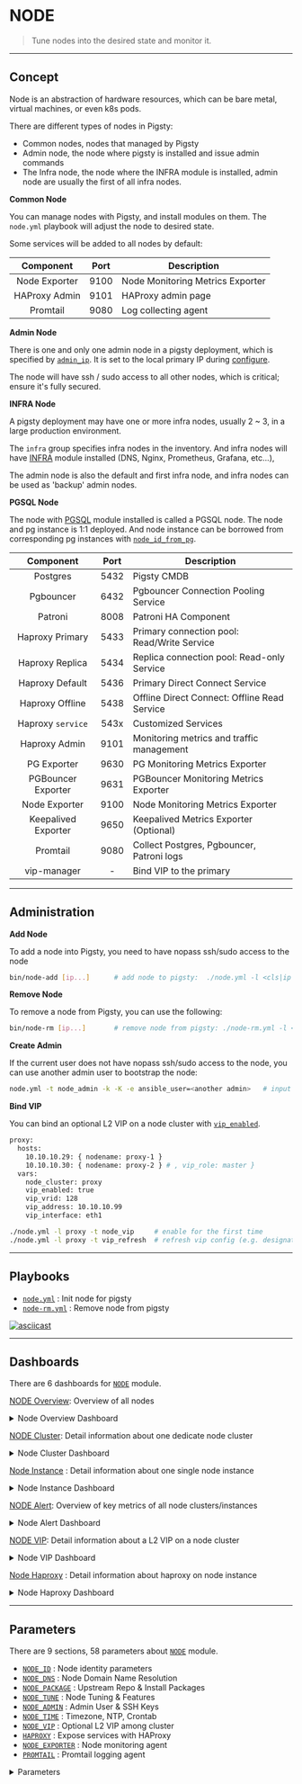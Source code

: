 # NODE

> Tune nodes into the desired state and monitor it.


----------------

## Concept

Node is an abstraction of hardware resources, which can be bare metal, virtual machines, or even k8s pods.

There are different types of nodes in Pigsty:

* Common nodes, nodes that managed by Pigsty
* Admin node, the node where pigsty is installed and issue admin commands
* The Infra node, the node where the INFRA module is installed, admin node are usually the first of all infra nodes.


**Common Node**

You can manage nodes with Pigsty, and install modules on them. The `node.yml` playbook will adjust the node to desired state.

Some services will be added to all nodes by default:

|   Component   | Port | Description                      |
|:-------------:|:----:|----------------------------------|
| Node Exporter | 9100 | Node Monitoring Metrics Exporter |
| HAProxy Admin | 9101 | HAProxy admin page               |
|   Promtail    | 9080 | Log collecting agent             |


**Admin Node**

There is one and only one admin node in a pigsty deployment, which is specified by [`admin_ip`](PARAM#admin_ip). It is set to the local primary IP during [configure](INSTALL#configure).

The node will have ssh / sudo access to all other nodes, which is critical; ensure it's fully secured.

**INFRA Node**

A pigsty deployment may have one or more infra nodes, usually 2 ~ 3, in a large production environment.

The `infra` group specifies infra nodes in the inventory. And infra nodes will have [INFRA](INFRA) module installed (DNS, Nginx, Prometheus, Grafana, etc...),

The admin node is also the default and first infra node, and infra nodes can be used as 'backup' admin nodes.

**PGSQL Node**

The node with [PGSQL](PGSQL) module installed is called a PGSQL node. The node and pg instance is 1:1 deployed. And node instance can be borrowed from corresponding pg instances with [`node_id_from_pg`](PARAM#node_id_from_pg).

|      Component      | Port | Description                                  |
|:-------------------:|:----:|----------------------------------------------|
|      Postgres       | 5432 | Pigsty CMDB                                  |
|      Pgbouncer      | 6432 | Pgbouncer Connection Pooling Service         |
|       Patroni       | 8008 | Patroni HA Component                         |
|   Haproxy Primary   | 5433 | Primary connection pool: Read/Write Service  |
|   Haproxy Replica   | 5434 | Replica connection pool: Read-only Service   |
|   Haproxy Default   | 5436 | Primary Direct Connect Service               |
|   Haproxy Offline   | 5438 | Offline Direct Connect: Offline Read Service |
|  Haproxy `service`  | 543x | Customized Services                          |
|    Haproxy Admin    | 9101 | Monitoring metrics and traffic management    |
|     PG Exporter     | 9630 | PG Monitoring Metrics Exporter               |
| PGBouncer Exporter  | 9631 | PGBouncer Monitoring Metrics Exporter        |
|    Node Exporter    | 9100 | Node Monitoring Metrics Exporter             |
| Keepalived Exporter | 9650 | Keepalived Metrics Exporter (Optional)       |
|      Promtail       | 9080 | Collect Postgres, Pgbouncer, Patroni logs    |
|     vip-manager     |  -   | Bind VIP to the primary                      |



----------------

## Administration

**Add Node**

To add a node into Pigsty, you need to have nopass ssh/sudo access to the node 

```bash
bin/node-add [ip...]      # add node to pigsty:  ./node.yml -l <cls|ip|group>
```

**Remove Node**

To remove a node from Pigsty, you can use the following:

```bash
bin/node-rm [ip...]       # remove node from pigsty: ./node-rm.yml -l <cls|ip|group>
```

**Create Admin**

If the current user does not have nopass ssh/sudo access to the node, you can use another admin user to bootstrap the node:

```bash
node.yml -t node_admin -k -K -e ansible_user=<another admin>   # input ssh/sudo password for another admin 
```

**Bind VIP**

You can bind an optional L2 VIP on a node cluster with [`vip_enabled`](PARAM#vip_enabled). 

```bash
proxy:
  hosts:
    10.10.10.29: { nodename: proxy-1 } 
    10.10.10.30: { nodename: proxy-2 } # , vip_role: master }
  vars:
    node_cluster: proxy
    vip_enabled: true
    vip_vrid: 128
    vip_address: 10.10.10.99
    vip_interface: eth1
```

```bash
./node.yml -l proxy -t node_vip     # enable for the first time
./node.yml -l proxy -t vip_refresh  # refresh vip config (e.g. designated master) 
```



----------------

## Playbooks

* [`node.yml`](https://github.com/vonng/pigsty/blob/master/node.yml) : Init node for pigsty
* [`node-rm.yml`](https://github.com/vonng/pigsty/blob/master/node-rm.yml) : Remove node from pigsty

[![asciicast](https://asciinema.org/a/568807.svg)](https://asciinema.org/a/568807)



----------------

## Dashboards

There are 6 dashboards for [`NODE`](NODE) module.


[NODE Overview](https://demo.pigsty.cc/d/node-overview): Overview of all nodes

<details><summary>Node Overview Dashboard</summary>

[![node-overview](https://github.com/Vonng/pigsty/assets/8587410/e41b6025-bce4-4442-bc28-f3caa49cf64f)](https://demo.pigsty.cc/d/node-overview)

</details>



[NODE Cluster](https://demo.pigsty.cc/d/node-cluster): Detail information about one dedicate node cluster

<details><summary>Node Cluster Dashboard</summary>

[![node-cluster](https://github.com/Vonng/pigsty/assets/8587410/aa8cd43d-6c8a-47cb-b556-8da5ebb68c66)](https://demo.pigsty.cc/d/node-cluster)

</details>



[Node Instance](https://demo.pigsty.cc/d/node-instance) : Detail information about one single node instance

<details><summary>Node Instance Dashboard</summary>

[![node-instance](https://github.com/Vonng/pigsty/assets/8587410/90c0ba35-93f0-4dde-92fa-eb188adf9eb2)](https://demo.pigsty.cc/d/node-instance)

</details>



[NODE Alert](https://demo.pigsty.cc/d/node-alert): Overview of key metrics of all node clusters/instances

<details><summary>Node Alert Dashboard</summary>

[![node-alert](https://github.com/Vonng/pigsty/assets/8587410/63605aa8-909f-44b8-b7c7-e6caea1d1ed0)](https://demo.pigsty.cc/d/node-alert)

</details>



[NODE VIP](https://demo.pigsty.cc/d/node-vip): Detail information about a L2 VIP on a node cluster

<details><summary>Node VIP Dashboard</summary>

[![node-vip](https://github.com/Vonng/pigsty/assets/8587410/9cc0ed01-49f0-4321-814f-98d1e3b0a74f)](https://demo.pigsty.cc/d/node-vip)

</details>



[Node Haproxy](https://demo.pigsty.cc/d/node-haproxy) : Detail information about haproxy on node instance

<details><summary>Node Haproxy Dashboard</summary>

[![node-haproxy](https://github.com/Vonng/pigsty/assets/8587410/75267451-06cc-4d8a-ab30-aa347a1cad0e)](https://demo.pigsty.cc/d/node-haproxy)

</details>



----------------

## Parameters

There are 9 sections, 58 parameters about [`NODE`](PARAM#node) module.


- [`NODE_ID`](PARAM#node_id)             : Node identity parameters
- [`NODE_DNS`](PARAM#node_dns)           : Node Domain Name Resolution
- [`NODE_PACKAGE`](PARAM#node_package)   : Upstream Repo & Install Packages
- [`NODE_TUNE`](PARAM#node_tune)         : Node Tuning & Features
- [`NODE_ADMIN`](PARAM#node_admin)       : Admin User & SSH Keys
- [`NODE_TIME`](PARAM#node_time)         : Timezone, NTP, Crontab
- [`NODE_VIP`](PARAM#node_vip)           : Optional L2 VIP among cluster
- [`HAPROXY`](PARAM#haproxy)             : Expose services with HAProxy
- [`NODE_EXPORTER`](PARAM#node_exporter) : Node monitoring agent
- [`PROMTAIL`](PARAM#promtail)           : Promtail logging agent


<details><summary>Parameters</summary>

| Parameter                                                  | Section                                |   Type    | Level | Comment                                                         |
|------------------------------------------------------------|----------------------------------------|:---------:|:-----:|-----------------------------------------------------------------|
| [`nodename`](PARAM#nodename)                               | [`NODE_ID`](PARAM#node_id)             |  string   |   I   | node instance identity, use hostname if missing, optional       |
| [`node_cluster`](PARAM#node_cluster)                       | [`NODE_ID`](PARAM#node_id)             |  string   |   C   | node cluster identity, use 'nodes' if missing, optional         |
| [`nodename_overwrite`](PARAM#nodename_overwrite)           | [`NODE_ID`](PARAM#node_id)             |   bool    |   C   | overwrite node's hostname with nodename?                        |
| [`nodename_exchange`](PARAM#nodename_exchange)             | [`NODE_ID`](PARAM#node_id)             |   bool    |   C   | exchange nodename among play hosts?                             |
| [`node_id_from_pg`](PARAM#node_id_from_pg)                 | [`NODE_ID`](PARAM#node_id)             |   bool    |   C   | use postgres identity as node identity if applicable?           |
| [`node_default_etc_hosts`](PARAM#node_default_etc_hosts)   | [`NODE_DNS`](PARAM#node_dns)           | string[]  |   G   | static dns records in `/etc/hosts`                              |
| [`node_etc_hosts`](PARAM#node_etc_hosts)                   | [`NODE_DNS`](PARAM#node_dns)           | string[]  |   C   | extra static dns records in `/etc/hosts`                        |
| [`node_dns_method`](PARAM#node_dns_method)                 | [`NODE_DNS`](PARAM#node_dns)           |   enum    |   C   | how to handle dns servers: add,none,overwrite                   |
| [`node_dns_servers`](PARAM#node_dns_servers)               | [`NODE_DNS`](PARAM#node_dns)           | string[]  |   C   | dynamic nameserver in `/etc/resolv.conf`                        |
| [`node_dns_options`](PARAM#node_dns_options)               | [`NODE_DNS`](PARAM#node_dns)           | string[]  |   C   | dns resolv options in `/etc/resolv.conf`                        |
| [`node_repo_method`](PARAM#node_repo_method)               | [`NODE_PACKAGE`](PARAM#node_package)   |   enum    |  C/A  | how to setup node repo: none,local,public,both                  |
| [`node_repo_remove`](PARAM#node_repo_remove)               | [`NODE_PACKAGE`](PARAM#node_package)   |   bool    |  C/A  | remove existing repo on node?                                   |
| [`node_repo_local_urls`](PARAM#node_repo_local_urls)       | [`NODE_PACKAGE`](PARAM#node_package)   | string[]  |   C   | local repo url, if node_repo_method = local,both                |
| [`node_packages`](PARAM#node_packages)                     | [`NODE_PACKAGE`](PARAM#node_package)   | string[]  |   C   | packages to be installed current nodes                          |
| [`node_default_packages`](PARAM#node_default_packages)     | [`NODE_PACKAGE`](PARAM#node_package)   | string[]  |   G   | default packages to be installed on all nodes                   |
| [`node_disable_firewall`](PARAM#node_disable_firewall)     | [`NODE_TUNE`](PARAM#node_tune)         |   bool    |   C   | disable node firewall? true by default                          |
| [`node_disable_selinux`](PARAM#node_disable_selinux)       | [`NODE_TUNE`](PARAM#node_tune)         |   bool    |   C   | disable node selinux? true by default                           |
| [`node_disable_numa`](PARAM#node_disable_numa)             | [`NODE_TUNE`](PARAM#node_tune)         |   bool    |   C   | disable node numa, reboot required                              |
| [`node_disable_swap`](PARAM#node_disable_swap)             | [`NODE_TUNE`](PARAM#node_tune)         |   bool    |   C   | disable node swap, use with caution                             |
| [`node_static_network`](PARAM#node_static_network)         | [`NODE_TUNE`](PARAM#node_tune)         |   bool    |   C   | preserve dns resolver settings after reboot                     |
| [`node_disk_prefetch`](PARAM#node_disk_prefetch)           | [`NODE_TUNE`](PARAM#node_tune)         |   bool    |   C   | setup disk prefetch on HDD to increase performance              |
| [`node_kernel_modules`](PARAM#node_kernel_modules)         | [`NODE_TUNE`](PARAM#node_tune)         | string[]  |   C   | kernel modules to be enabled on this node                       |
| [`node_hugepage_count`](PARAM#node_hugepage_count)         | [`NODE_TUNE`](PARAM#node_tune)         |    int    |   C   | number of 2MB hugepage, take precedence over ratio              |
| [`node_hugepage_ratio`](PARAM#node_hugepage_ratio)         | [`NODE_TUNE`](PARAM#node_tune)         |   float   |   C   | node mem hugepage ratio, 0 disable it by default                |
| [`node_overcommit_ratio`](PARAM#node_overcommit_ratio)     | [`NODE_TUNE`](PARAM#node_tune)         |    int    |   C   | node mem overcommit ratio (50-100), 0 disable it by default     |
| [`node_tune`](PARAM#node_tune)                             | [`NODE_TUNE`](PARAM#node_tune)         |   enum    |   C   | node tuned profile: none,oltp,olap,crit,tiny                    |
| [`node_sysctl_params`](PARAM#node_sysctl_params)           | [`NODE_TUNE`](PARAM#node_tune)         |   dict    |   C   | sysctl parameters in k:v format in addition to tuned            |
| [`node_data`](PARAM#node_data)                             | [`NODE_ADMIN`](PARAM#node_admin)       |   path    |   C   | node main data directory, `/data` by default                    |
| [`node_admin_enabled`](PARAM#node_admin_enabled)           | [`NODE_ADMIN`](PARAM#node_admin)       |   bool    |   C   | create a admin user on target node?                             |
| [`node_admin_uid`](PARAM#node_admin_uid)                   | [`NODE_ADMIN`](PARAM#node_admin)       |    int    |   C   | uid and gid for node admin user                                 |
| [`node_admin_username`](PARAM#node_admin_username)         | [`NODE_ADMIN`](PARAM#node_admin)       | username  |   C   | name of node admin user, `dba` by default                       |
| [`node_admin_ssh_exchange`](PARAM#node_admin_ssh_exchange) | [`NODE_ADMIN`](PARAM#node_admin)       |   bool    |   C   | exchange admin ssh key among node cluster                       |
| [`node_admin_pk_current`](PARAM#node_admin_pk_current)     | [`NODE_ADMIN`](PARAM#node_admin)       |   bool    |   C   | add current user's ssh pk to admin authorized_keys              |
| [`node_admin_pk_list`](PARAM#node_admin_pk_list)           | [`NODE_ADMIN`](PARAM#node_admin)       | string[]  |   C   | ssh public keys to be added to admin user                       |
| [`node_timezone`](PARAM#node_timezone)                     | [`NODE_TIME`](PARAM#node_time)         |  string   |   C   | setup node timezone, empty string to skip                       |
| [`node_ntp_enabled`](PARAM#node_ntp_enabled)               | [`NODE_TIME`](PARAM#node_time)         |   bool    |   C   | enable chronyd time sync service?                               |
| [`node_ntp_servers`](PARAM#node_ntp_servers)               | [`NODE_TIME`](PARAM#node_time)         | string[]  |   C   | ntp servers in `/etc/chrony.conf`                               |
| [`node_crontab_overwrite`](PARAM#node_crontab_overwrite)   | [`NODE_TIME`](PARAM#node_time)         |   bool    |   C   | overwrite or append to `/etc/crontab`?                          |
| [`node_crontab`](PARAM#node_crontab)                       | [`NODE_TIME`](PARAM#node_time)         | string[]  |   C   | crontab entries in `/etc/crontab`                               |
| [`vip_enabled`](PARAM#vip_enabled)                         | [`NODE_VIP`](PARAM#node_vip)           |   bool    |   C   | enable vip on this node cluster?                                |
| [`vip_address`](PARAM#vip_address)                         | [`NODE_VIP`](PARAM#node_vip)           |    ip     |   C   | node vip address in ipv4 format, required if vip is enabled     |
| [`vip_vrid`](PARAM#vip_vrid)                               | [`NODE_VIP`](PARAM#node_vip)           |    int    |   C   | required, integer, 1-254, should be unique among same VLAN      |
| [`vip_role`](PARAM#vip_role)                               | [`NODE_VIP`](PARAM#node_vip)           |   enum    |   I   | optional, `master/backup`, backup by default, use as init role  |
| [`vip_preempt`](PARAM#vip_preempt)                         | [`NODE_VIP`](PARAM#node_vip)           |   bool    |  C/I  | optional, `true/false`, false by default, enable vip preemption |
| [`vip_interface`](PARAM#vip_interface)                     | [`NODE_VIP`](PARAM#node_vip)           |  string   |  C/I  | node vip network interface to listen, `eth0` by default         |
| [`vip_dns_suffix`](PARAM#vip_dns_suffix)                   | [`NODE_VIP`](PARAM#node_vip)           |  string   |   C   | node vip dns name suffix, `.vip` by default                     |
| [`vip_exporter_port`](PARAM#vip_exporter_port)             | [`NODE_VIP`](PARAM#node_vip)           |   port    |   C   | keepalived exporter listen port, 9650 by default                |
| [`haproxy_enabled`](PARAM#haproxy_enabled)                 | [`HAPROXY`](PARAM#haproxy)             |   bool    |   C   | enable haproxy on this node?                                    |
| [`haproxy_clean`](PARAM#haproxy_clean)                     | [`HAPROXY`](PARAM#haproxy)             |   bool    | G/C/A | cleanup all existing haproxy config?                            |
| [`haproxy_reload`](PARAM#haproxy_reload)                   | [`HAPROXY`](PARAM#haproxy)             |   bool    |   A   | reload haproxy after config?                                    |
| [`haproxy_auth_enabled`](PARAM#haproxy_auth_enabled)       | [`HAPROXY`](PARAM#haproxy)             |   bool    |   G   | enable authentication for haproxy admin page                    |
| [`haproxy_admin_username`](PARAM#haproxy_admin_username)   | [`HAPROXY`](PARAM#haproxy)             | username  |   G   | haproxy admin username, `admin` by default                      |
| [`haproxy_admin_password`](PARAM#haproxy_admin_password)   | [`HAPROXY`](PARAM#haproxy)             | password  |   G   | haproxy admin password, `pigsty` by default                     |
| [`haproxy_exporter_port`](PARAM#haproxy_exporter_port)     | [`HAPROXY`](PARAM#haproxy)             |   port    |   C   | haproxy admin/exporter port, 9101 by default                    |
| [`haproxy_client_timeout`](PARAM#haproxy_client_timeout)   | [`HAPROXY`](PARAM#haproxy)             | interval  |   C   | client side connection timeout, 24h by default                  |
| [`haproxy_server_timeout`](PARAM#haproxy_server_timeout)   | [`HAPROXY`](PARAM#haproxy)             | interval  |   C   | server side connection timeout, 24h by default                  |
| [`haproxy_services`](PARAM#haproxy_services)               | [`HAPROXY`](PARAM#haproxy)             | service[] |   C   | list of haproxy service to be exposed on node                   |
| [`node_exporter_enabled`](PARAM#node_exporter_enabled)     | [`NODE_EXPORTER`](PARAM#node_exporter) |   bool    |   C   | setup node_exporter on this node?                               |
| [`node_exporter_port`](PARAM#node_exporter_port)           | [`NODE_EXPORTER`](PARAM#node_exporter) |   port    |   C   | node exporter listen port, 9100 by default                      |
| [`node_exporter_options`](PARAM#node_exporter_options)     | [`NODE_EXPORTER`](PARAM#node_exporter) |    arg    |   C   | extra server options for node_exporter                          |
| [`promtail_enabled`](PARAM#promtail_enabled)               | [`PROMTAIL`](PARAM#promtail)           |   bool    |   C   | enable promtail logging collector?                              |
| [`promtail_clean`](PARAM#promtail_clean)                   | [`PROMTAIL`](PARAM#promtail)           |   bool    |  G/A  | purge existing promtail status file during init?                |
| [`promtail_port`](PARAM#promtail_port)                     | [`PROMTAIL`](PARAM#promtail)           |   port    |   C   | promtail listen port, 9080 by default                           |
| [`promtail_positions`](PARAM#promtail_positions)           | [`PROMTAIL`](PARAM#promtail)           |   path    |   C   | promtail position status file path                              |

</details>
